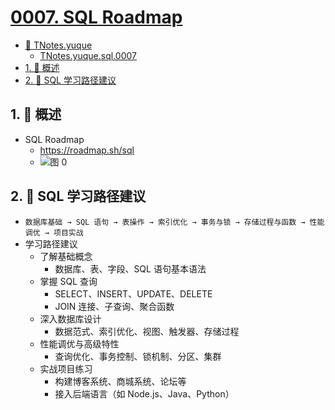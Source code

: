 # [0007. SQL Roadmap](https://github.com/Tdahuyou/TNotes.sql/tree/main/notes/0007.%20SQL%20Roadmap)

<!-- region:toc -->

- [📂 TNotes.yuque](https://www.yuque.com/tdahuyou/tnotes.yuque/)
  - [TNotes.yuque.sql.0007](https://www.yuque.com/tdahuyou/tnotes.yuque/sql.0007)
- [1. 📝 概述](#1--概述)
- [2. 🤖 SQL 学习路径建议](#2--sql-学习路径建议)

<!-- endregion:toc -->

## 1. 📝 概述

- SQL Roadmap
  - https://roadmap.sh/sql
  - ![图 0](https://cdn.jsdelivr.net/gh/Tdahuyou/imgs@main/2025-05-17-08-14-46.png)

## 2. 🤖 SQL 学习路径建议

- `数据库基础 → SQL 语句 → 表操作 → 索引优化 → 事务与锁 → 存储过程与函数 → 性能调优 → 项目实战`
- 学习路径建议
  - 了解基础概念
    - 数据库、表、字段、SQL 语句基本语法
  - 掌握 SQL 查询
    - SELECT、INSERT、UPDATE、DELETE
    - JOIN 连接、子查询、聚合函数
  - 深入数据库设计
    - 数据范式、索引优化、视图、触发器、存储过程
  - 性能调优与高级特性
    - 查询优化、事务控制、锁机制、分区、集群
  - 实战项目练习
    - 构建博客系统、商城系统、论坛等
    - 接入后端语言（如 Node.js、Java、Python）
